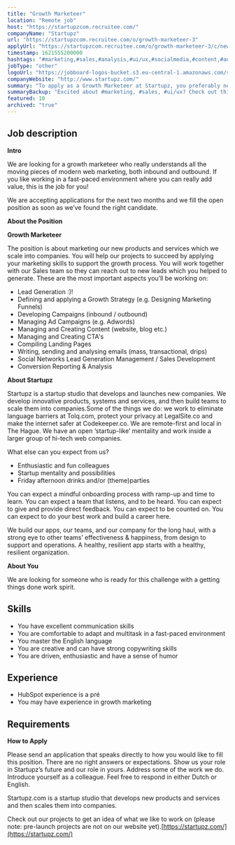```yaml
---
title: "Growth Marketeer"
location: "Remote job"
host: "https://startupzcom.recruitee.com/"
companyName: "Startupz"
url: "https://startupzcom.recruitee.com/o/growth-marketeer-3"
applyUrl: "https://startupzcom.recruitee.com/o/growth-marketeer-3/c/new"
timestamp: 1621555200000
hashtags: "#marketing,#sales,#analysis,#ui/ux,#socialmedia,#content,#analytics,#management,#operations,#analysis,#office"
jobType: "other"
logoUrl: "https://jobboard-logos-bucket.s3.eu-central-1.amazonaws.com/startupz-com"
companyWebsite: "http://www.startupz.com/"
summary: "To apply as a Growth Marketeer at Startupz, you preferably need to have some knowledge of: #marketing, #sales, #analysis."
summaryBackup: "Excited about #marketing, #sales, #ui/ux? Check out this job post!"
featured: 10
archived: "true"
---
```


## Job description

**Intro**

We are looking for a growth marketeer who really understands all the moving pieces of modern web marketing, both inbound and outbound. If you like working in a fast-paced environment where you can really add value, this is the job for you!

We are accepting applications for the next two months and we fill the open position as soon as we’ve found the right candidate.

**About the Position**

**Growth Marketeer**

The position is about marketing our new products and services which we scale into companies. You will help our projects to succeed by applying your marketing skills to support the growth process. You will work together with our Sales team so they can reach out to new leads which you helped to generate. These are the most important aspects you’ll be working on:

*   Lead Generation :)!
*   Defining and applying a Growth Strategy (e.g. Designing Marketing Funnels)
*   Developing Campaigns (inbound / outbound)
*   Managing Ad Campaigns (e.g. Adwords)
*   Managing and Creating Content (website, blog etc.)
*   Managing and Creating CTA's
*   Compiling Landing Pages
*   Writing, sending and analysing emails (mass, transactional, drips)
*   Social Networks Lead Generation Management / Sales Development
*   Conversion Reporting & Analysis

**About Startupz**

Startupz is a startup studio that develops and launches new companies. We develop innovative products, systems and services, and then build teams to scale them into companies.Some of the things we do: we work to eliminate language barriers at Tolq.com, protect your privacy at LegalSite.co and make the internet safer at Codekeeper.co. We are remote-first and local in The Hague. We have an open ‘startup-like’ mentality and work inside a larger group of hi-tech web companies. 

What else can you expect from us?

*   Enthusiastic and fun colleagues
*   Startup mentality and possibilities
*   Friday afternoon drinks and/or (theme)parties

You can expect a mindful onboarding process with ramp-up and time to learn. You can expect a team that listens, and to be heard. You can expect to give and provide direct feedback. You can expect to be counted on. You can expect to do your best work and build a career here.

We build our apps, our teams, and our company for the long haul, with a strong eye to other teams’ effectiveness & happiness, from design to support and operations. A healthy, resilient app starts with a healthy, resilient organization.

**About You**

We are looking for someone who is ready for this challenge with a getting things done work spirit.

## Skills

*   You have excellent communication skills
*   You are comfortable to adapt and multitask in a fast-paced environment
*   You master the English language
*   You are creative and can have strong copywriting skills
*   You are driven, enthusiastic and have a sense of humor

## Experience

*   HubSpot experience is a pré
*   You may have experience in growth marketing

## Requirements

**How to Apply**

Please send an application that speaks directly to how you would like to fill this position. There are no right answers or expectations. Show us your role in Startupz’s future and our role in yours. Address some of the work we do. Introduce yourself as a colleague. Feel free to respond in either Dutch or English.

Startupz.com is a startup studio that develops new products and services and then scales them into companies.

Check out our projects to get an idea of what we like to work on (please note: pre-launch projects are not on our website yet).[https://startupz.com/](https://startupz.com/)
